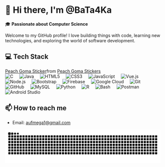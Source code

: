# 👋 Hi there, I'm @BaTa4Ka

🎓 **Passionate about Computer Science**

Welcome to my GitHub profile! I love building things with code, learning new technologies, and exploring the world of software development.

## 💻 Tech Stack

<div class="tenor-gif-embed" data-postid="4286364764351409871" data-share-method="host" data-aspect-ratio="1" data-width="100%"><a href="https://tenor.com/view/peach-goma-gif-4286364764351409871">Peach Goma Sticker</a>from <a href="https://tenor.com/search/peach+goma-stickers">Peach Goma Stickers</a></div> <script type="text/javascript" async src="https://tenor.com/embed.js"></script>

<div align="left">
  <img src="https://skillicons.dev/icons?i=c" height="40" alt="C" />
  <img width="12" />
  <img src="https://skillicons.dev/icons?i=java" height="40" alt="Java" />
  <img width="12" />
  <img src="https://skillicons.dev/icons?i=html" height="40" alt="HTML5" />
  <img width="12" />
  <img src="https://skillicons.dev/icons?i=css" height="40" alt="CSS3" />
  <img width="12" />
  <img src="https://skillicons.dev/icons?i=js" height="40" alt="JavaScript" />
  <img width="12" />
  <img src="https://skillicons.dev/icons?i=vue" height="40" alt="Vue.js" />
  <img width="12" />
  <img src="https://skillicons.dev/icons?i=nodejs" height="40" alt="Node.js" />
  <img width="12" />
  <img src="https://skillicons.dev/icons?i=bootstrap" height="40" alt="Bootstrap" />
  <img width="12" />
  <img src="https://skillicons.dev/icons?i=firebase" height="40" alt="Firebase" />
  <img width="12" />
  <img src="https://skillicons.dev/icons?i=gcp" height="40" alt="Google Cloud" />
  <img width="12" />
  <img src="https://skillicons.dev/icons?i=git" height="40" alt="Git" />
  <img width="12" />
  <img src="https://skillicons.dev/icons?i=github" height="40" alt="GitHub" />
  <img width="12" />
  <img src="https://skillicons.dev/icons?i=mysql" height="40" alt="MySQL" />
  <img width="12" />
  <img src="https://skillicons.dev/icons?i=py" height="40" alt="Python" />
  <img width="12" />
  <img src="https://skillicons.dev/icons?i=r" height="40" alt="R" />
  <img width="12" />
  <img src="https://skillicons.dev/icons?i=bash" height="40" alt="Bash" />
  <img width="12" />
  <img src="https://skillicons.dev/icons?i=postman" height="40" alt="Postman" />
  <img width="12" />
  <img src="https://skillicons.dev/icons?i=androidstudio" height="40" alt="Android Studio" />
</div>

## 📫 How to reach me

- Email: [aufmega1@gmail.com](mailto:aufmega1@gmail.com)

<div align="center">
  <img src="https://raw.githubusercontent.com/bata4ka/bata4ka/output/snake.svg" alt="Snake animation" />
</div>

<!---
BaTa4Ka/BaTa4Ka is a ✨ special ✨ repository because its `README.md` (this file) appears on your GitHub profile.
You can click the Preview link to take a look at your changes.
--->
